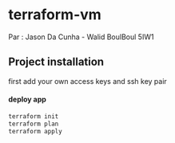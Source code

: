 # terraform-vm

Par : Jason Da Cunha - Walid BoulBoul 5IW1

## Project installation

first add your own access keys and ssh key pair

#### deploy app

```bash
terraform init
terraform plan
terraform apply
```
